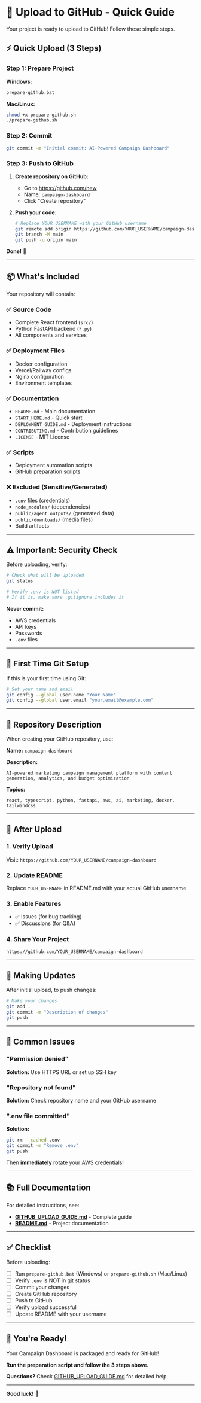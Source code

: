 # 🚀 Upload to GitHub - Quick Guide

Your project is ready to upload to GitHub! Follow these simple steps.

## ⚡ Quick Upload (3 Steps)

### Step 1: Prepare Project

**Windows:**
```bash
prepare-github.bat
```

**Mac/Linux:**
```bash
chmod +x prepare-github.sh
./prepare-github.sh
```

### Step 2: Commit

```bash
git commit -m "Initial commit: AI-Powered Campaign Dashboard"
```

### Step 3: Push to GitHub

1. **Create repository on GitHub:**
   - Go to https://github.com/new
   - Name: `campaign-dashboard`
   - Click "Create repository"

2. **Push your code:**
   ```bash
   # Replace YOUR_USERNAME with your GitHub username
   git remote add origin https://github.com/YOUR_USERNAME/campaign-dashboard.git
   git branch -M main
   git push -u origin main
   ```

**Done!** 🎉

---

## 📦 What's Included

Your repository will contain:

### ✅ Source Code
- Complete React frontend (`src/`)
- Python FastAPI backend (`*.py`)
- All components and services

### ✅ Deployment Files
- Docker configuration
- Vercel/Railway configs
- Nginx configuration
- Environment templates

### ✅ Documentation
- `README.md` - Main documentation
- `START_HERE.md` - Quick start
- `DEPLOYMENT_GUIDE.md` - Deployment instructions
- `CONTRIBUTING.md` - Contribution guidelines
- `LICENSE` - MIT License

### ✅ Scripts
- Deployment automation scripts
- GitHub preparation scripts

### ❌ Excluded (Sensitive/Generated)
- `.env` files (credentials)
- `node_modules/` (dependencies)
- `public/agent_outputs/` (generated data)
- `public/downloads/` (media files)
- Build artifacts

---

## ⚠️ Important: Security Check

Before uploading, verify:

```bash
# Check what will be uploaded
git status

# Verify .env is NOT listed
# If it is, make sure .gitignore includes it
```

**Never commit:**
- AWS credentials
- API keys
- Passwords
- `.env` files

---

## 🔧 First Time Git Setup

If this is your first time using Git:

```bash
# Set your name and email
git config --global user.name "Your Name"
git config --global user.email "your.email@example.com"
```

---

## 📝 Repository Description

When creating your GitHub repository, use:

**Name:** `campaign-dashboard`

**Description:**
```
AI-powered marketing campaign management platform with content generation, analytics, and budget optimization
```

**Topics:**
```
react, typescript, python, fastapi, aws, ai, marketing, docker, tailwindcss
```

---

## 🎯 After Upload

### 1. Verify Upload
Visit: `https://github.com/YOUR_USERNAME/campaign-dashboard`

### 2. Update README
Replace `YOUR_USERNAME` in README.md with your actual GitHub username

### 3. Enable Features
- ✅ Issues (for bug tracking)
- ✅ Discussions (for Q&A)

### 4. Share Your Project
```
https://github.com/YOUR_USERNAME/campaign-dashboard
```

---

## 🔄 Making Updates

After initial upload, to push changes:

```bash
# Make your changes
git add .
git commit -m "Description of changes"
git push
```

---

## 🐛 Common Issues

### "Permission denied"
**Solution:** Use HTTPS URL or set up SSH key

### "Repository not found"
**Solution:** Check repository name and your GitHub username

### ".env file committed"
**Solution:** 
```bash
git rm --cached .env
git commit -m "Remove .env"
git push
```
Then **immediately** rotate your AWS credentials!

---

## 📚 Full Documentation

For detailed instructions, see:
- **[GITHUB_UPLOAD_GUIDE.md](./GITHUB_UPLOAD_GUIDE.md)** - Complete guide
- **[README.md](./README.md)** - Project documentation

---

## ✅ Checklist

Before uploading:

- [ ] Run `prepare-github.bat` (Windows) or `prepare-github.sh` (Mac/Linux)
- [ ] Verify `.env` is NOT in git status
- [ ] Commit your changes
- [ ] Create GitHub repository
- [ ] Push to GitHub
- [ ] Verify upload successful
- [ ] Update README with your username

---

## 🎉 You're Ready!

Your Campaign Dashboard is packaged and ready for GitHub!

**Run the preparation script and follow the 3 steps above.**

**Questions?** Check [GITHUB_UPLOAD_GUIDE.md](./GITHUB_UPLOAD_GUIDE.md) for detailed help.

---

**Good luck!** 🚀
